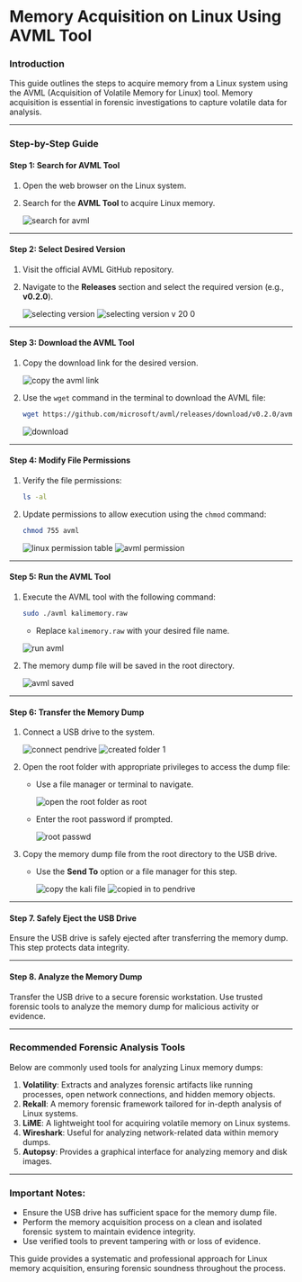 # Memory Acquisition on Linux Using AVML Tool

### Introduction
This guide outlines the steps to acquire memory from a Linux system using the AVML (Acquisition of Volatile Memory for Linux) tool. Memory acquisition is essential in forensic investigations to capture volatile data for analysis.

---

### Step-by-Step Guide

#### Step 1: Search for AVML Tool
1. Open the web browser on the Linux system.
2. Search for the **AVML Tool** to acquire Linux memory.
   
   ![search for avml](https://github.com/user-attachments/assets/6f32cdb4-01d3-4952-b965-fd7e001da7a6)


---

#### Step 2: Select Desired Version
1. Visit the official AVML GitHub repository.
2. Navigate to the **Releases** section and select the required version (e.g., **v0.2.0**).
   
   ![selecting version](https://github.com/user-attachments/assets/6c5d4c3b-a3db-4093-9edd-2d4caf173f67)
   ![selecting version v 20 0](https://github.com/user-attachments/assets/e5cea437-b16c-4b1f-8fb5-b81e97f44071)


---

#### Step 3: Download the AVML Tool
1. Copy the download link for the desired version.
   
   ![copy the avml link](https://github.com/user-attachments/assets/7838fed4-587f-4029-95ce-39e758ec77ad)


2. Use the `wget` command in the terminal to download the AVML file:
   ```bash
   wget https://github.com/microsoft/avml/releases/download/v0.2.0/avml
   ```
   ![download](https://github.com/user-attachments/assets/f404fd41-0fd7-4fc9-a8d7-f392f598477e)


---

#### Step 4: Modify File Permissions
1. Verify the file permissions:
   ```bash
   ls -al
   ```
2. Update permissions to allow execution using the `chmod` command:
   ```bash
   chmod 755 avml
   ```

   
   ![linux permission table](https://github.com/user-attachments/assets/7fef6a4d-0e57-4a3e-a5e3-557160920ccd)
   ![avml permission](https://github.com/user-attachments/assets/772f55c6-a0ab-4639-89bd-43025140d851)


---

#### Step 5: Run the AVML Tool
1. Execute the AVML tool with the following command:
   ```bash
   sudo ./avml kalimemory.raw
   ```
   - Replace `kalimemory.raw` with your desired file name.
   
   ![run avml](https://github.com/user-attachments/assets/c4a80751-ace1-42ce-9ebd-585639e9ab93)

2. The memory dump file will be saved in the root directory.

   ![avml saved](https://github.com/user-attachments/assets/dad282da-2004-4c47-8544-ff504f131ecd)


---

#### Step 6: Transfer the Memory Dump

1. Connect a USB drive to the system.
   
     ![connect pendrive](https://github.com/user-attachments/assets/1bf74210-40ff-4333-9329-eeb9d1bf0927)
     ![created folder 1](https://github.com/user-attachments/assets/459e0242-c364-4004-a073-7be1adc376a8)

   
2. Open the root folder with appropriate privileges to access the dump file:
   - Use a file manager or terminal to navigate.
     
     ![open the root folder as root](https://github.com/user-attachments/assets/8377e0e4-3b91-4946-b138-507ddf6edfeb)

   - Enter the root password if prompted.
  
     ![root passwd](https://github.com/user-attachments/assets/18e42507-f8d0-434d-8b18-b8607d476381)

  
3. Copy the memory dump file from the root directory to the USB drive.
   - Use the **Send To** option or a file manager for this step.
   
     ![copy the kali file](https://github.com/user-attachments/assets/c46d31ed-1f6f-4da0-9db5-a0892a4b0947)
     ![copied in to pendrive](https://github.com/user-attachments/assets/99f05138-11c1-46b7-ab99-ab18fc50ccbf)

---

#### Step 7. Safely Eject the USB Drive
Ensure the USB drive is safely ejected after transferring the memory dump. This step protects data integrity.

---

#### Step 8. Analyze the Memory Dump
Transfer the USB drive to a secure forensic workstation. Use trusted forensic tools to analyze the memory dump for malicious activity or evidence.

---

### Recommended Forensic Analysis Tools

Below are commonly used tools for analyzing Linux memory dumps:

1. **Volatility**: Extracts and analyzes forensic artifacts like running processes, open network connections, and hidden memory objects.
2. **Rekall**: A memory forensic framework tailored for in-depth analysis of Linux systems.
3. **LiME**: A lightweight tool for acquiring volatile memory on Linux systems.
4. **Wireshark**: Useful for analyzing network-related data within memory dumps.
5. **Autopsy**: Provides a graphical interface for analyzing memory and disk images.

---

### Important Notes:
- Ensure the USB drive has sufficient space for the memory dump file.
- Perform the memory acquisition process on a clean and isolated forensic system to maintain evidence integrity.
- Use verified tools to prevent tampering with or loss of evidence.

This guide provides a systematic and professional approach for Linux memory acquisition, ensuring forensic soundness throughout the process.
